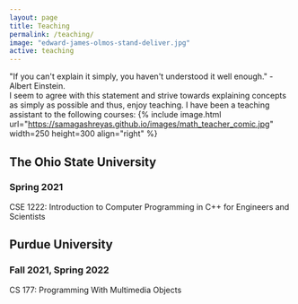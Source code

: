 ```yaml
---
layout: page
title: Teaching
permalink: /teaching/
image: "edward-james-olmos-stand-deliver.jpg"
active: teaching
---
```



"If you can't explain it simply, you haven't understood it well enough." - Albert Einstein. \
I seem to agree with this statement and strive towards explaining concepts as simply as possible and thus, enjoy teaching. I have been a teaching assistant to the following courses:
{% include image.html url="https://samagashreyas.github.io/images/math_teacher_comic.jpg" width=250 height=300 align="right" %}
## The Ohio State University

### Spring 2021
CSE 1222: Introduction to Computer Programming in C++ for Engineers and Scientists
## Purdue University

### Fall 2021, Spring 2022
CS 177: Programming With Multimedia Objects

